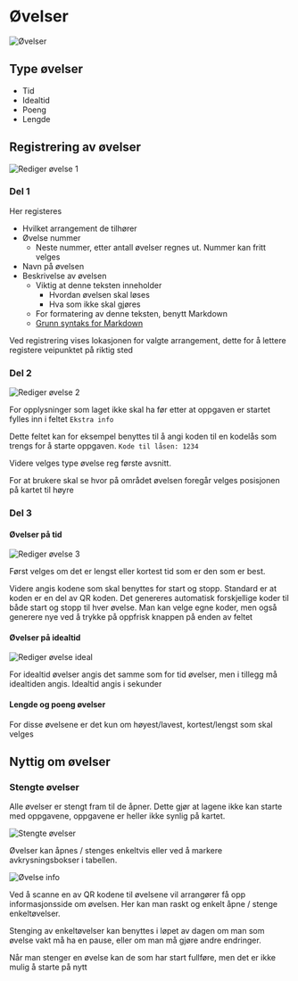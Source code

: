 # Øvelser

![Øvelser](img/exercises.png)


## Type øvelser

- Tid
- Idealtid
- Poeng
- Lengde

## Registrering av øvelser

![Rediger øvelse 1](img/edit-exercise1.png)

### Del 1

Her registeres

- Hvilket arrangement de tilhører
- Øvelse nummer
    - Neste nummer, etter antall øvelser regnes ut. Nummer kan fritt velges
- Navn på øvelsen
- Beskrivelse av øvelsen
    - Viktig at denne teksten inneholder
        - Hvordan øvelsen skal løses
        - Hva som ikke skal gjøres
    - For formatering av denne teksten, benytt Markdown
    - [Grunn syntaks for Markdown](https://www.markdownguide.org/basic-syntax/)

Ved registrering vises lokasjonen for valgte arrangement, dette for å lettere registere veipunktet på riktig sted

### Del 2

![Rediger øvelse 2](img/edit-exercise2.png)

For opplysninger som laget ikke skal ha før etter at oppgaven er startet fylles inn i feltet ``Ekstra info``

Dette feltet kan for eksempel benyttes til å angi koden til en kodelås som trengs for å starte oppgaven. 
``Kode til låsen: 1234``

Videre velges type øvelse reg første avsnitt.

For at brukere skal se hvor på området øvelsen foregår velges posisjonen på kartet til høyre

### Del 3

#### Øvelser på tid

![Rediger øvelse 3](img/exercises-time.png)

Først velges om det er lengst eller kortest tid som er den som er best.

Videre angis kodene som skal benyttes for start og stopp. Standard er at koden er en del av QR koden.
Det genereres automatisk forskjellige koder til både start og stopp til hver øvelse. Man kan velge egne koder, men også generere nye ved å trykke på oppfrisk knappen på enden av feltet

#### Øvelser på idealtid

![Rediger øvelse ideal](img/exercises-ideal.png)

For idealtid øvelser angis det samme som for tid øvelser, men i tillegg må idealtiden angis. Idealtid angis i sekunder

#### Lengde og poeng øvelser

For disse øvelsene er det kun om høyest/lavest, kortest/lengst som skal velges

## Nyttig om øvelser

### Stengte øvelser

Alle øvelser er stengt fram til de åpner. Dette gjør at lagene ikke kan starte med oppgavene, oppgavene er heller ikke synlig på kartet.

![Stengte øvelser](img/closed-exercises.png)

Øvelser kan åpnes / stenges enkeltvis eller ved å markere avkrysningsbokser i tabellen.

![Øvelse info](img/exercise-info.png)

Ved å scanne en av QR kodene til øvelsene vil arrangører få opp informasjonsside om øvelsen. Her kan man raskt og enkelt åpne / stenge enkeltøvelser.

Stenging av enkeltøvelser kan benyttes i løpet av dagen om man som øvelse vakt må ha en pause, eller om man må gjøre andre endringer.

Når man stenger en øvelse kan de som har start fullføre, men det er ikke mulig å starte på nytt
